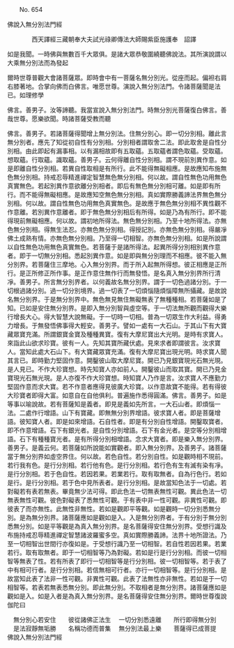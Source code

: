 ﻿　　No. 654

佛說入無分別法門經

　　　　西天譯經三藏朝奉大夫試光祿卿傳法大師賜紫臣施護奉　詔譯


如是我聞。一時佛與無數百千大眾俱。是諸大眾恭敬圍繞聽佛說法。其所演說謂以大乘無分別法而為發起

爾時世尊普觀大會諸菩薩眾。即時會中有一菩薩名無分別光。從座而起。偏袒右肩右膝著地。合掌向佛而白佛言。唯愿世尊。演說入無分別法門。令諸菩薩聞是法已。如理修學

佛言。善男子。汝等諦聽。我當宣說入無分別法門。時無分別光菩薩復白佛言。善哉世尊。愿樂欲聞。時諸菩薩受教而聽

佛言。善男子。若諸菩薩得聞增上無分別法。住無分別心。即一切分別相。離此言無分別者。應先了知從初自性有分別相。分別相者謂取舍二法。即此取舍是自性分別相。由此即起有漏事相。以有漏相故即有五取蘊。五取蘊者謂色取蘊。受取蘊。想取蘊。行取蘊。識取蘊。善男子。云何得離自性分別相。謂不現前別異作意。如是即離自性分別相。若異自性取相是有所行。此不能得無礙相應。是故應知布施無色無分別相。持戒忍辱精進禪定智慧無色無分別相。何以故。謂自性無色功用無色真實無色。若起別異作意欲離分別相者。即后有無色無分別相可離。如是即有所行。而不能得無礙相應。是故應知空無色無分別相。真如實際勝義諦法界無色無分別相。何以故。謂自性無色功用無色真實無色。是故應于無色無分別相不異性觀不作意離。若別異作意離者。即于無色無分別相后有所得。如是乃為有所行。即不能得現前無礙相應。何以故。謂初地所得法。無色無分別相。乃至十地所得法。亦無色無分別相。得無生法忍。亦無色無分別相。得授記別。亦無色無分別相。得嚴凈佛土成熟有情。亦無色無分別相。乃至得一切相智。亦無色無分別相。如是所說謂以自性無色功用無色真實無色。若菩薩于是諸所得法。起異所得分別相別異作意者。即于一切無分別相。悉起別異作意。如是即與無分別理而不相應。彼不能入無分別界。若菩薩住三摩地。心入無分別界。而于所入起無所得想。彼正相應是正所行。是正所修正所作事。是正作意住無作行而無發悟。是名真入無分別界所行清凈。善男子。所言無分別界者。以何義故名無分別界。謂于一切色過諸分別。于一切根過諸分別。過一切分別境界。過一切表了一切煩惱隨煩惱障無所攝藏。是故說名無分別界。于是無分別界中。無色無見無住無礙無表了無種種相。若菩薩如是了知。已如是安住無分別界。是即入無分別智與虛空等。于一切法無所觀而觀得大樂行增長大心。得大智慧大說無礙。于一切時一切相。普為一切眾生作大利益。得勇力增長。于無發悟佛事得大輕安。善男子。譬如一處有一大石山。于其山下有大寶藏眾寶充滿。所謂銀寶金寶及種種異寶。復有大摩尼寶出大光明。是時有求寶人。來詣此山欲求珍寶。彼有一人。先知其寶所藏伏處。見來求者即謂彼言。汝求寶人。當知此處大石山下。有大寶藏眾寶充滿。復有大摩尼寶出現光明。時求寶人聞其言已。即時勤力堅固作意。開鑿彼山取大摩尼寶。開已乃見銀寶現光石無光現。是人見已。不作大珍寶想。時先知寶人亦如前人。開鑿彼山而取其寶。開已乃見金寶現光石無光現。是人亦復不作大珍寶想。時知寶人乃作是言。汝求寶人不應勤力堅固作意而求大寶。若不作意者應得見彼廣大珍寶。以作意故寶不能得。若有得彼大珍寶者即得大富。如意自在自他俱利。普遍施作悉得圓滿。佛言。善男子。如是等事以喻說故。若有菩薩知是義者。即見是義如先所言。一大石山者。即煩惱一法。二處作行增語。山下有寶藏。即無無分別界增語。彼求寶人者。即是菩薩增語。彼知寶人者。即是如來增語。石自性者。即是有分別自性增語。開鑿取寶者。即不作意增語。石下有銀光者。是自性分別增語。石下有金光者。是空等分別相增語。石下有種種寶光者。是有所得分別相增語。念求大寶者。即是樂入無分別界。善男子。是義云何。若菩薩如所說能如實觀者。即入無分別界。及善男子。諸菩薩當于無分別界如虛空界住。何以故。若色自性。若分別自性。如是觀時相不現前。若行我有色。是行分別相。若行他有色。是行分別相。若行色有生有滅有染有凈。是行分別相。若于色自性。若因若果。若業若行。取有取無者。自為行色行。若如是行。是行分別相。若于色中見所表者。是行分別相。是故當知色法于一切處。若對礙若有表若無表。畢竟無少法可得。即此色法一切無表無性可觀。異此色法一切無表無性可觀。彼色對礙表了悉無性可觀。于有表中非一性可觀。非異性可觀。即彼表了而亦無性。此無性非無性。若如是觀即平等觀。如是觀時一切分別悉無分別。是為無分別界。諸菩薩應如是觀如是入。入是無分別界者。于有分別于無分別悉無分別。如是平等觀是為真入無分別界。是名菩薩得安住無分別界。受想行識及布施持戒忍辱精進禪定智慧諸波羅蜜多空。真如實際勝義諦。法界十地所證法。乃至一切相智出世間行亦復如是。于受想行識乃至一切相智。若自性若因若果。若業若行。取有取無者。即于一切相智等乃為對礙。若如是行是行分別相。而彼一切相智等無表了性。若有所表了即行一切相智等是行分別相。彼一切相智等。若于表了中有相可行者。是行分別相。若信無相可行者。亦行一切相智等。是行分別相。是故當知此表了法非一性可觀。非異性可觀。此表了法無性亦非無性。若如是于一切相智等。若表若無表悉無分別。即此無分別。不取相者是無分別界。諸菩薩應如是觀如是入。如是入者是為真入無分別界。是名菩薩得安住無分別界。爾時世尊復說伽陀曰

　無分別心若安住　　彼從諸佛正法生
　一切分別悉遠離　　所行即得無分別
　是法寂靜無垢勝　　名稱功德而普集
　無分別法最上樂　　菩薩得已成菩提　佛說入無分別法門經
